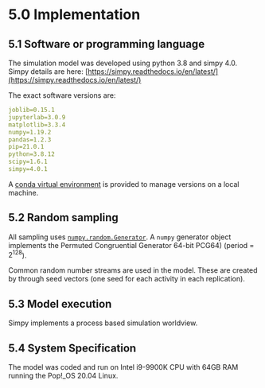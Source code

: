# 5.0 Implementation

## 5.1 Software or programming language

The simulation model was developed using python 3.8 and simpy 4.0.  Simpy details are here: [https://simpy.readthedocs.io/en/latest/](https://simpy.readthedocs.io/en/latest/)

The exact software versions are:

```yml
joblib=0.15.1
jupyterlab=3.0.9
matplotlib=3.3.4
numpy=1.19.2
pandas=1.2.3
pip=21.0.1
python=3.8.12
scipy=1.6.1
simpy=4.0.1
```

A [conda virtual environment](https://github.com/TomMonks/treatment-centre-sim/blob/main/binder/environment.yml) is provided to manage versions on a local machine.

## 5.2 Random sampling 

All sampling uses [`numpy.random.Generator`](https://numpy.org/doc/stable/reference/random/generator.html).  A `numpy` generator object implements the Permuted Congruential Generator 64-bit PCG64) (period = $2^128$).

Common random number streams are used in the model.  These are created by through seed vectors (one seed for each activity in each replication).

## 5.3 Model execution

Simpy implements a process based simulation worldview.

## 5.4 System Specification

The model was coded and run on Intel i9-9900K CPU with 64GB RAM running the Pop!_OS 20.04 Linux.